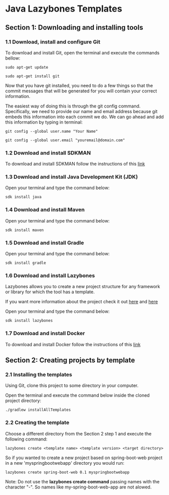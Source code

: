 # Java Lazybones Templates

## Section 1: Downloading and installing tools

### 1.1 Download, install and configure Git

To download and install Git, open the terminal and execute the commands bellow:

`sudo apt-get update`

`sudo apt-get install git`

Now that you have git installed, you need to do a few things so that the commit messages that will be generated for you will contain your correct information.

The easiest way of doing this is through the git config command. Specifically, we need to provide our name and email address because git embeds this information into each commit we do. We can go ahead and add this information by typing in terminal:

`git config --global user.name "Your Name"`

`git config --global user.email "youremail@domain.com"`

### 1.2 Download and install SDKMAN

To download and install SDKMAN follow the instructions of this [link](http://sdkman.io/install.html)

### 1.3 Download and install Java Development Kit (JDK)

Open your terminal and type the command below:

`sdk install java`

### 1.4 Download and install Maven

Open your terminal and type the command below:

`sdk install maven`

### 1.5 Download and install Gradle

Open your terminal and type the command below:

`sdk install gradle`

### 1.6 Download and install Lazybones

Lazybones allows you to create a new project structure for any framework or library for which the tool has a template. 

If you want more information about the project check it out [here](https://github.com/pledbrook/lazybones/) and [here](https://github.com/pledbrook/lazybones/wiki/Template-developers-guide)

Open your terminal and type the command below:

`sdk install lazybones`

### 1.7 Download and install Docker

To download and install Docker follow the instructions of this [link](DOCKERINSTALLATION.md)

## Section 2: Creating projects by template

### 2.1 Installing the templates 

Using Git, clone this project to some directory in your computer.

Open the terminal and execute the command below inside the cloned  project directory:

`./gradlew installAllTemplates`

### 2.2 Creating the template

Choose a different directory from the Section 2 step 1 and execute the following command:

`lazybones create <template name> <template version> <target directory>`

So if you wanted to create a new project based on spring-boot-web project in a new 'myspringbootwebapp' directory you would run:

`lazybones create spring-boot-web 0.1 myspringbootwebapp`

Note: Do not use the **lazybones create command** passing names with the character "-". So names like my-spring-boot-web-app are not alowed.